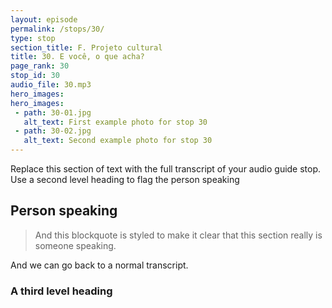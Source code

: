 ```yaml
---
layout: episode
permalink: /stops/30/
type: stop
section_title: F. Projeto cultural
title: 30. E você, o que acha?
page_rank: 30
stop_id: 30
audio_file: 30.mp3
hero_images:
hero_images:
 - path: 30-01.jpg
   alt_text: First example photo for stop 30
 - path: 30-02.jpg
   alt_text: Second example photo for stop 30
---
```


Replace this section of text with the full transcript of your audio guide stop. Use a second level heading to flag the person speaking

## Person speaking

> And this blockquote is styled to make it clear that this section really is someone speaking.

And we can go back to a normal transcript.

### A third level heading

